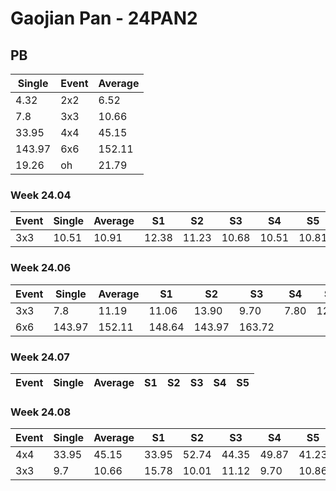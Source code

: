 # Gaojian Pan - 24PAN2

## PB
|Single|Event|Average|
|----|----|----|
|4.32|2x2|6.52|
|7.8|3x3|10.66|
|33.95|4x4|45.15|
|143.97|6x6|152.11|
|19.26|oh|21.79|
### Week 24.04
|Event|Single|Average|S1|S2|S3|S4|S5|
|-----|-------|------|--|--|--|--|--|
|3x3|10.51|10.91|12.38|11.23|10.68|10.51|10.81|
### Week 24.06
|Event|Single|Average|S1|S2|S3|S4|S5|
|-----|-------|------|--|--|--|--|--|
|3x3|7.8|11.19|11.06|13.90|9.70|7.80|12.80|
|6x6|143.97|152.11|148.64|143.97|163.72| | |
### Week 24.07
|Event|Single|Average|S1|S2|S3|S4|S5|
|-----|-------|------|--|--|--|--|--|
### Week 24.08
|Event|Single|Average|S1|S2|S3|S4|S5|
|-----|-------|------|--|--|--|--|--|
|4x4|33.95|45.15|33.95|52.74|44.35|49.87|41.23|
|3x3|9.7|10.66|15.78|10.01|11.12|9.70|10.86|
